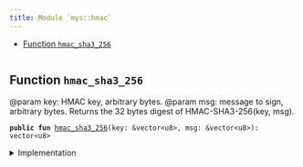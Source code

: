 ```yaml
---
title: Module `mys::hmac`
---
```




-  [Function `hmac_sha3_256`](#mys_hmac_hmac_sha3_256)


<pre><code></code></pre>



<a name="mys_hmac_hmac_sha3_256"></a>

## Function `hmac_sha3_256`

@param key: HMAC key, arbitrary bytes.
@param msg: message to sign, arbitrary bytes.
Returns the 32 bytes digest of HMAC-SHA3-256(key, msg).


<pre><code><b>public</b> <b>fun</b> <a href="../mys/hmac.md#mys_hmac_hmac_sha3_256">hmac_sha3_256</a>(key: &vector&lt;u8&gt;, msg: &vector&lt;u8&gt;): vector&lt;u8&gt;
</code></pre>



<details>
<summary>Implementation</summary>


<pre><code><b>public</b> <b>native</b> <b>fun</b> <a href="../mys/hmac.md#mys_hmac_hmac_sha3_256">hmac_sha3_256</a>(key: &vector&lt;u8&gt;, msg: &vector&lt;u8&gt;): vector&lt;u8&gt;;
</code></pre>



</details>
